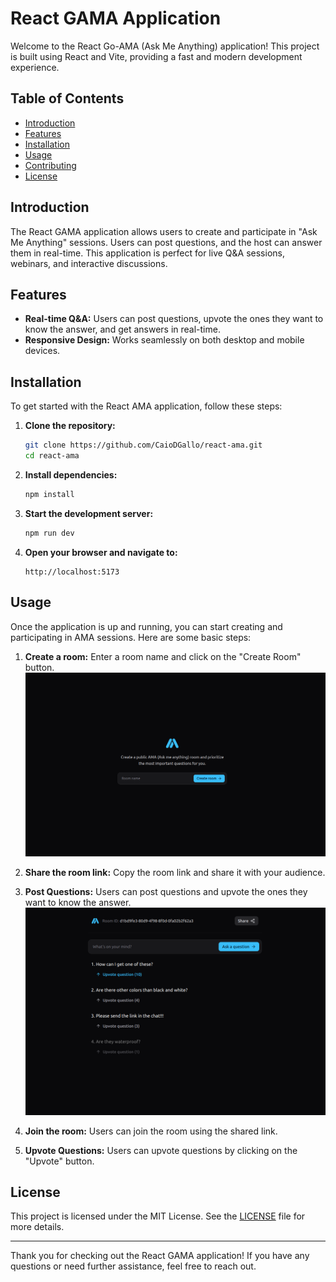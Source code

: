 # React GAMA Application

Welcome to the React Go-AMA (Ask Me Anything) application! This project is built using React and Vite, providing a fast and modern development experience.

## Table of Contents

- [Introduction](#introduction)
- [Features](#features)
- [Installation](#installation)
- [Usage](#usage)
- [Contributing](#contributing)
- [License](#license)

## Introduction

The React GAMA application allows users to create and participate in "Ask Me Anything" sessions. Users can post questions, and the host can answer them in real-time. This application is perfect for live Q&A sessions, webinars, and interactive discussions.

## Features

- **Real-time Q&A:** Users can post questions, upvote the ones they want to know the answer, and get answers in real-time.
- **Responsive Design:** Works seamlessly on both desktop and mobile devices.

## Installation

To get started with the React AMA application, follow these steps:

1. **Clone the repository:**

   ```bash
   git clone https://github.com/CaioDGallo/react-ama.git
   cd react-ama
   ```

2. **Install dependencies:**

   ```bash
   npm install
   ```

3. **Start the development server:**

   ```bash
   npm run dev
   ```

4. **Open your browser and navigate to:**

   ```
   http://localhost:5173
   ```

## Usage

Once the application is up and running, you can start creating and participating in AMA sessions. Here are some basic steps:

1. **Create a room:** Enter a room name and click on the "Create Room" button.
![React GAMA Homepage](docs/assets/image-1.png)

2. **Share the room link:** Copy the room link and share it with your audience.
3. **Post Questions:** Users can post questions and upvote the ones they want to know the answer.
![React GAMA Homepage](docs/assets/image-2.png)

4. **Join the room:** Users can join the room using the shared link.
5. **Upvote Questions:** Users can upvote questions by clicking on the "Upvote" button.

## License

This project is licensed under the MIT License. See the [LICENSE](LICENSE) file for more details.

---

Thank you for checking out the React GAMA application! If you have any questions or need further assistance, feel free to reach out.
